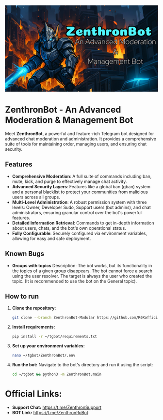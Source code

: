![ZenthronBot](https://github.com/R0Xofficial/ZenthronBot/blob/ZenthronBot-Modular/banner.png)

# ZenthronBot - An Advanced Moderation & Management Bot

Meet **ZenthronBot**, a powerful and feature-rich Telegram bot designed for advanced chat moderation and administration. It provides a comprehensive suite of tools for maintaining order, managing users, and ensuring chat security.

## Features

- **Comprehensive Moderation**: A full suite of commands including ban, mute, kick, and purge to effectively manage chat activity.
- **Advanced Security Layers**: Features like a global ban (gban) system and a personal blacklist to protect your communities from malicious users across all groups.
- **Multi-Level Administration**: A robust permission system with three levels: Owner, Developer Sudo, Support users (bot admins), and chat administrators, ensuring granular control over the bot's powerful features.
- **Detailed Information Retrieval**: Commands to get in-depth information about users, chats, and the bot's own operational status.
- **Fully Configurable**: Securely configured via environment variables, allowing for easy and safe deployment.

## Known Bugs
- **Groups with topics** Description: The bot works, but its functionality in the topics of a given group disappears. The bot cannot force a search using the user resolver. The target is always the user who created the topic. (It is recommended to use the bot on the General topic). 

## How to run

1.  **Clone the repository:**
    ```bash
    git clone --branch ZenthronBot-Modular https://github.com/R0Xofficial/ZenthronBot.git tgbot
    ```

2.  **Install requirements:**
    ```bash
    pip install -r ~/tgbot/requirements.txt
    ```

3.  **Set up your environment variables:**
    ```bash
    nano ~/tgbot/ZenthronBot/.env
    ```

4.  **Run the bot:**
    Navigate to the bot's directory and run it using the script:
    ```bash
    cd ~/tgbot && python3 -m ZenthronBot.main
    ```


# Official Links:
-   **Support Chat:** https://t.me/ZenthronSupport
-   **BOT Link:** https://t.me/ZenthronRoBot
